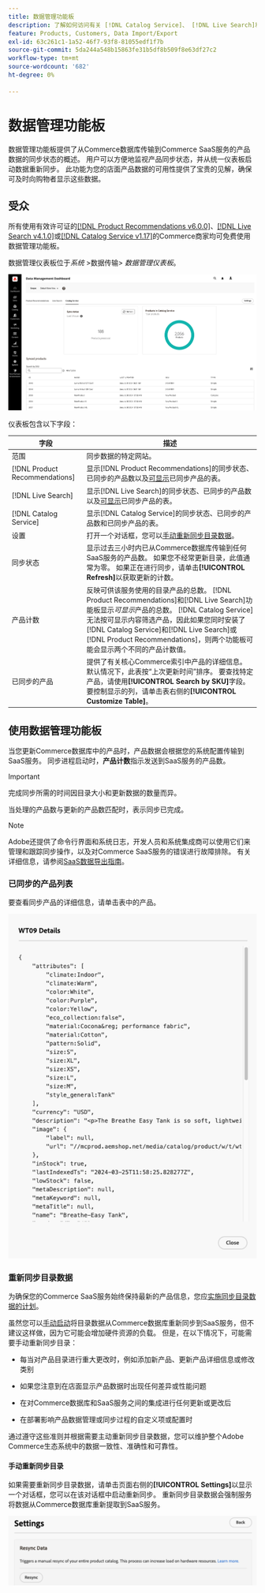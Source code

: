 ```yaml
---
title: 数据管理功能板
description: 了解如何访问有关 [!DNL Catalog Service]、 [!DNL Live Search]和 [!DNL Product Recommendation]的数据流的见解。
feature: Products, Customers, Data Import/Export
exl-id: 63c261c1-1a52-46f7-93f8-81055edf1f7b
source-git-commit: 5da244a548b15863fe31b5df8b509f8e63df27c2
workflow-type: tm+mt
source-wordcount: '682'
ht-degree: 0%

---
```


# 数据管理功能板

数据管理功能板提供了从Commerce数据库传输到Commerce SaaS服务的产品数据的同步状态的概述。 用户可以方便地监视产品同步状态，并从统一仪表板启动数据重新同步。 此功能为您的店面产品数据的可用性提供了宝贵的见解，确保可及时向购物者显示这些数据。

## 受众

所有使用有效许可证的[[!DNL Product Recommendations v6.0.0]](https://experienceleague.adobe.com/zh-hans/docs/commerce/product-recommendations/guide-overview)、[[!DNL Live Search v4.1.0]](https://experienceleague.adobe.com/zh-hans/docs/commerce/live-search/guide-overview)或[[!DNL Catalog Service v1.17]](https://experienceleague.adobe.com/zh-hans/docs/commerce/catalog-service/guide-overview)的Commerce商家均可免费使用数据管理功能板。

数据管理仪表板位于&#x200B;*系统* >数据传输> *数据管理仪表板*。

![数据管理仪表板](assets/data-management-dashboard.png)

仪表板包含以下字段：

| 字段 | 描述 |
|--- |--- |
| 范围 | 同步数据的特定网站。 |
| [!DNL Product Recommendations] | 显示[!DNL Product Recommendations]的同步状态、已同步的产品数以及[可显示](https://experienceleague.adobe.com/zh-hans/docs/commerce-admin/config/catalog/inventory#stock-options)已同步产品的表。 |
| [!DNL Live Search] | 显示[!DNL Live Search]的同步状态、已同步的产品数以及[可显示](https://experienceleague.adobe.com/zh-hans/docs/commerce-admin/config/catalog/inventory#stock-options)已同步产品的表。 |
| [!DNL Catalog Service] | 显示[!DNL Catalog Service]的同步状态、已同步的产品数和已同步产品的表。 |
| 设置 | 打开一个对话框，您可以[手动重新同步目录数据](#resync-catalog-data)。 |
| 同步状态 | 显示过去三小时内已从Commerce数据库传输到任何SaaS服务的产品数。 如果您不经常更新目录，此值通常为零。 如果正在进行同步，请单击&#x200B;**[!UICONTROL Refresh]**&#x200B;以获取更新的计数。 |
| 产品计数 | 反映可供该服务使用的目录产品的总数。 [!DNL Product Recommendations]和[!DNL Live Search]功能板显示&#x200B;_可显示_&#x200B;产品的总数。 [!DNL Catalog Service]无法按可显示内容筛选产品，因此如果您同时安装了[!DNL Catalog Service]和[!DNL Live Search]或[!DNL Product Recommendations]，则两个功能板可能会显示两个不同的产品计数值。 |
| 已同步的产品 | 提供了有关核心Commerce索引中产品的详细信息。 默认情况下，此表按“上次更新时间”排序。 要查找特定产品，请使用&#x200B;**[!UICONTROL Search by SKU]**&#x200B;字段。 要控制显示的列，请单击表右侧的&#x200B;**[!UICONTROL Customize Table]**。 |

## 使用数据管理功能板

当您更新Commerce数据库中的产品时，产品数据会根据您的系统配置传输到SaaS服务。 同步进程启动时，**产品计数**&#x200B;指示发送到SaaS服务的产品数。

>[!IMPORTANT]
>
>完成同步所需的时间因目录大小和更新数据的数量而异。

当处理的产品数与更新的产品数匹配时，表示同步已完成。

>[!NOTE]
>
>Adobe还提供了命令行界面和系统日志，开发人员和系统集成商可以使用它们来管理和跟踪同步操作，以及对Commerce SaaS服务的错误进行故障排除。 有关详细信息，请参阅[SaaS数据导出指南](https://experienceleague.adobe.com/zh-hans/docs/commerce/saas-data-export/overview)。

### 已同步的产品列表

要查看同步产品的详细信息，请单击表中的产品。

![同步产品详细信息](assets/sync-product-detail.png)

### 重新同步目录数据

为确保您的Commerce SaaS服务始终保持最新的产品信息，您应[实施同步目录数据的计划](https://experienceleague.adobe.com/zh-hans/docs/commerce-operations/configuration-guide/cli/manage-indexers#reindex)。

虽然您可以[手动启动](#manually-resync-catalog)将目录数据从Commerce数据库重新同步到SaaS服务，但不建议这样做，因为它可能会增加硬件资源的负载。 但是，在以下情况下，可能需要手动重新同步目录：

- 每当对产品目录进行重大更改时，例如添加新产品、更新产品详细信息或修改类别

- 如果您注意到在店面显示产品数据时出现任何差异或性能问题

- 在对Commerce数据库和SaaS服务之间的集成进行任何更新或更改后

- 在部署影响产品数据管理或同步过程的自定义项或配置时

通过遵守这些准则并根据需要主动重新同步目录数据，您可以维护整个Adobe Commerce生态系统中的数据一致性、准确性和可靠性。

#### 手动重新同步目录

如果需要重新同步目录数据，请单击页面右侧的&#x200B;**[!UICONTROL Settings]**&#x200B;以显示一个对话框，您可以在该对话框中启动重新同步。 重新同步目录数据会强制服务将数据从Commerce数据库重新提取到SaaS服务。

![手动同步产品](assets/resync-data.png)

